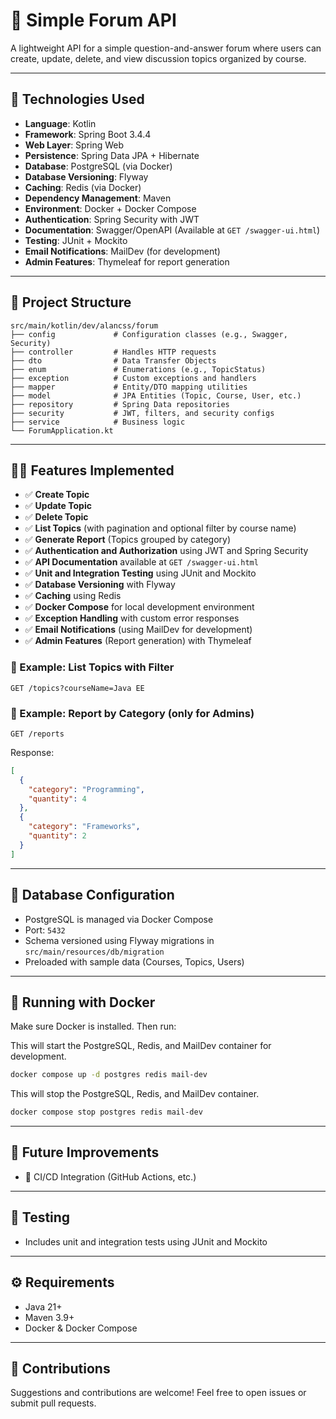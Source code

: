 # 📘 Simple Forum API

A lightweight API for a simple question-and-answer forum where users can create, update, delete, and view discussion topics organized by course.

---

## 🚀 Technologies Used

* **Language**: Kotlin
* **Framework**: Spring Boot 3.4.4
* **Web Layer**: Spring Web
* **Persistence**: Spring Data JPA + Hibernate
* **Database**: PostgreSQL (via Docker)
* **Database Versioning**: Flyway
* **Caching**: Redis (via Docker)
* **Dependency Management**: Maven
* **Environment**: Docker + Docker Compose
* **Authentication**: Spring Security with JWT
* **Documentation**: Swagger/OpenAPI (Available at `GET /swagger-ui.html`)
* **Testing**: JUnit + Mockito
* **Email Notifications**: MailDev (for development)
* **Admin Features**: Thymeleaf for report generation

---

## 📂 Project Structure

```
src/main/kotlin/dev/alancss/forum
├── config             # Configuration classes (e.g., Swagger, Security)
├── controller         # Handles HTTP requests
├── dto                # Data Transfer Objects
├── enum               # Enumerations (e.g., TopicStatus)
├── exception          # Custom exceptions and handlers
├── mapper             # Entity/DTO mapping utilities
├── model              # JPA Entities (Topic, Course, User, etc.)
├── repository         # Spring Data repositories
├── security           # JWT, filters, and security configs
├── service            # Business logic
└── ForumApplication.kt
```

---

## 🧑‍💻 Features Implemented

* ✅ **Create Topic**
* ✅ **Update Topic**
* ✅ **Delete Topic**
* ✅ **List Topics** (with pagination and optional filter by course name)
* ✅ **Generate Report** (Topics grouped by category)
* ✅ **Authentication and Authorization** using JWT and Spring Security
* ✅ **API Documentation** available at `GET /swagger-ui.html`
* ✅ **Unit and Integration Testing** using JUnit and Mockito
* ✅ **Database Versioning** with Flyway
* ✅ **Caching** using Redis
* ✅ **Docker Compose** for local development environment
* ✅ **Exception Handling** with custom error responses
* ✅ **Email Notifications** (using MailDev for development)
* ✅ **Admin Features** (Report generation) with Thymeleaf

### 📌 Example: List Topics with Filter

```http
GET /topics?courseName=Java EE
```

### 📌 Example: Report by Category (only for Admins)

```http
GET /reports
```

Response:

```json
[
  {
    "category": "Programming",
    "quantity": 4
  },
  {
    "category": "Frameworks",
    "quantity": 2
  }
]
```

---

## 🐘 Database Configuration

* PostgreSQL is managed via Docker Compose
* Port: `5432`
* Schema versioned using Flyway migrations in `src/main/resources/db/migration`
* Preloaded with sample data (Courses, Topics, Users)

---

## 🐳 Running with Docker

Make sure Docker is installed. Then run:

This will start the PostgreSQL, Redis, and MailDev container for development.
```bash
docker compose up -d postgres redis mail-dev 
```

This will stop the PostgreSQL, Redis, and MailDev container.
```bash
docker compose stop postgres redis mail-dev 
```

---

## 🎯 Future Improvements

* 🚀 CI/CD Integration (GitHub Actions, etc.)

---

## 🧪 Testing

* Includes unit and integration tests using JUnit and Mockito

---

## ⚙️ Requirements

* Java 21+
* Maven 3.9+
* Docker & Docker Compose

---

## 💬 Contributions

Suggestions and contributions are welcome! Feel free to open issues or submit pull requests.
